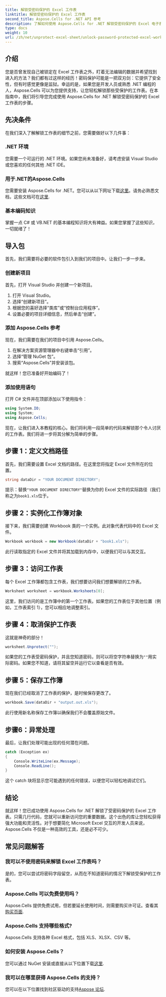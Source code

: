 ```yaml
---
title: 解锁受密码保护的 Excel 工作表
linktitle: 解锁受密码保护的 Excel 工作表
second_title: Aspose.Cells for .NET API 参考
description: 了解如何使用 Aspose.Cells for .NET 解锁受密码保护的 Excel 电子表格。使用 C# 的分步教程。
type: docs
weight: 10
url: /zh/net/unprotect-excel-sheet/unlock-password-protected-excel-worksheet/
---
```

## 介绍

您是否曾发现自己被锁定在 Excel 工作表之外，盯着无法编辑的数据并希望找到进入的方法？我们都有过这样的经历！密码保护可能是一把双刃剑：它提供了安全性，但有时感觉更像是监狱。幸运的是，如果您是开发人员或熟悉 .NET 编程的人，Aspose.Cells 可以为您提供支持，让您轻松解锁那些受保护的工作表。在本指南中，我们将引导您完成使用 Aspose.Cells for .NET 解锁受密码保护的 Excel 工作表的步骤。 

## 先决条件

在我们深入了解解锁工作表的细节之前，您需要做好以下几件事：

### .NET 环境

您需要一个可运行的 .NET 环境。如果您尚未准备好，请考虑安装 Visual Studio 或您喜欢的任何其他 .NET IDE。 

### 用于.NET的Aspose.Cells

您需要安装 Aspose.Cells for .NET。您可以从以下网址下载[这里](https://releases.aspose.com/cells/net/)。请务必熟悉文档，这些文档可在[这里](https://reference.aspose.com/cells/net/).

### 基本编码知识

掌握一点 C# 或 VB.NET 的基本编程知识将大有裨益。如果您掌握了这些知识，一切就绪了！

## 导入包

首先，我们需要将必要的软件包引入到我们的项目中。让我们一步一步来。

### 创建新项目

首先，打开 Visual Studio 并创建一个新项目。 

1. 打开 Visual Studio。 
2. 选择“创建新项目”。
3. 根据您的喜好选择“类库”或“控制台应用程序”。
4. 设置必要的项目详细信息，然后单击“创建”。

### 添加 Aspose.Cells 参考

现在，我们需要在我们的项目中引用 Aspose.Cells。

1. 在解决方案资源管理器中右键单击“引用”。
2. 选择“管理 NuGet 包”。
3. 搜索“Aspose.Cells”并安装该包。

就这样！您已准备好开始编码了！

### 添加使用语句

打开 C# 文件并在顶部添加以下使用指令：

```csharp
using System.IO;
using System;
using Aspose.Cells;
```

现在，让我们进入本教程的核心。我们将利用一段简单的代码来解锁那个令人讨厌的工作表。我们将进一步将其分解为简单的步骤。

## 步骤 1：定义文档路径

首先，我们需要设置 Excel 文档的路径。在这里您将指定 Excel 文件所在的位置。 

```csharp
string dataDir = "YOUR DOCUMENT DIRECTORY";
```

提示：替换`"YOUR DOCUMENT DIRECTORY"`替换为你的 Excel 文件的实际路径（我们称之为`book1.xls`位于。 

## 步骤 2：实例化工作簿对象

接下来，我们需要创建 Workbook 类的一个实例。此对象代表代码中的 Excel 文件。

```csharp
Workbook workbook = new Workbook(dataDir + "book1.xls");
```

此行读取指定的 Excel 文件并将其加载到内存中，以便我们可以与其交互。

## 步骤 3：访问工作表

每个 Excel 工作簿都包含工作表，我们想要访问我们想要解锁的工作表。 

```csharp
Worksheet worksheet = workbook.Worksheets[0];
```

这里，我们访问的是工作簿中的第一个工作表。如果您的工作表位于其他位置（例如，工作表索引 1），您可以相应地调整索引。

## 步骤 4：取消保护工作表

这就是神奇的部分！ 

```csharp
worksheet.Unprotect("");
```

如果您的工作表受密码保护，并且您知道密码，则可以将空字符串替换为`""`用实际密码。如果您不知道，请将其留空并运行它以查看是否有效。

## 步骤 5：保存工作簿

现在我们已经取消了工作表的保护，是时候保存更改了。 

```csharp
workbook.Save(dataDir + "output.out.xls");
```

此行使用新名称保存工作簿以确保我们不会覆盖原始文件。 

## 步骤6：异常处理

最后，让我们处理可能出现的任何潜在问题。 

```csharp
catch (Exception ex)
{
    Console.WriteLine(ex.Message);
    Console.ReadLine();
}
```

这个 catch 块将显示您可能遇到的任何错误，以便您可以轻松地调试它们。 

## 结论

就这样！您已成功使用 Aspose.Cells for .NET 解锁了受密码保护的 Excel 工作表。只需几行代码，您就可以重新访问您的重要数据。这个出色的库让您轻松获得强大功能和灵活性。对于想要简化 Microsoft Excel 交互的开发人员来说，Aspose.Cells 不仅是一种高效的工具，还是必不可少。

## 常见问题解答

### 我可以不使用密码来解锁 Excel 工作表吗？  
是的，您可以尝试将密码字段留空，从而在不知道密码的情况下解锁受保护的工作表。

### Aspose.Cells 可以免费使用吗？  
 Aspose.Cells 提供免费试用，但若要延长使用时间，则需要购买许可证。查看其[购买页面](https://purchase.aspose.com/buy).

### Aspose.Cells 支持哪些格式?  
Aspose.Cells 支持各种 Excel 格式，包括 XLS、XLSX、CSV 等。

### 如何安装 Aspose.Cells？  
您可以通过 NuGet 安装或直接从以下位置下载[这里](https://releases.aspose.com/cells/net/).

### 我可以在哪里获得 Aspose.Cells 的支持？  
您可以在以下位置找到社区驱动的支持[Aspose 论坛](https://forum.aspose.com/c/cells/9).